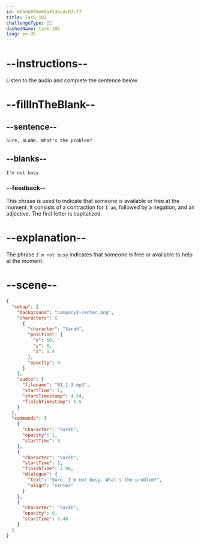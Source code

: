 ```yaml
---
id: 66bbb899e69a813ecdc67cf7
title: Task 102
challengeType: 22
dashedName: task-102
lang: en-US
---
```


<!-- Audio Reference:
Sarah: Sure, I'm not busy. What's the problem? -->

# --instructions--

Listen to the audio and complete the sentence below.

# --fillInTheBlank--

## --sentence--

`Sure, BLANK. What's the problem?`

## --blanks--

`I'm not busy`

### --feedback--

This phrase is used to indicate that someone is available or free at the moment. It consists of a contraction for `I am`, followed by a negation, and an adjective. The first letter is capitalized.

# --explanation--

The phrase `I'm not busy` indicates that someone is free or available to help at the moment.

# --scene--

```json
{
  "setup": {
    "background": "company2-center.png",
    "characters": [
      {
        "character": "Sarah",
        "position": {
          "x": 50,
          "y": 0,
          "z": 1.4
        },
        "opacity": 0
      }
    ],
    "audio": {
      "filename": "B1_1-3.mp3",
      "startTime": 1,
      "startTimestamp": 4.54,
      "finishTimestamp": 6.5
    }
  },
  "commands": [
    {
      "character": "Sarah",
      "opacity": 1,
      "startTime": 0
    },
    {
      "character": "Sarah",
      "startTime": 1,
      "finishTime": 2.96,
      "dialogue": {
        "text": "Sure, I'm not busy. What's the problem?",
        "align": "center"
      }
    },
    {
      "character": "Sarah",
      "opacity": 0,
      "startTime": 3.46
    }
  ]
}
```
